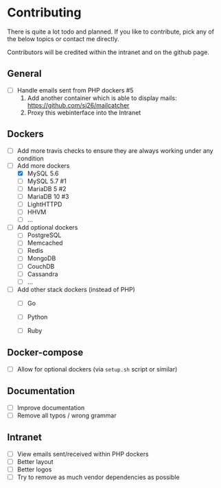 # Contributing

There is quite a lot todo and planned. If you like to contribute, pick any of the below topics or contact me directly.

Contributors will be credited within the intranet and on the github page.


## General

* [ ] Handle emails sent from PHP dockers #5
  1. Add another container which is able to display mails: https://github.com/sj26/mailcatcher
  2. Proxy this webinterface into the Intranet 

## Dockers

* [ ] Add more travis checks to ensure they are always working under any condition
* [ ] Add more dockers
  - [X] MySQL 5.6
  - [ ] MySQL 5.7 #1
  - [ ] MariaDB 5 #2
  - [ ] MariaDB 10 #3
  - [ ] LightHTTPD
  - [ ] HHVM
  - [ ] ...
* [ ] Add optional dockers
  - [ ] PostgreSQL
  - [ ] Memcached
  - [ ] Redis
  - [ ] MongoDB
  - [ ] CouchDB
  - [ ] Cassandra
  - [ ] ...
* [ ] Add other stack dockers (instead of PHP)
  - [ ] Go
  - [ ] Python
  - [ ] Ruby


## Docker-compose

* [ ] Allow for optional dockers (via `setup.sh` script or similar)


## Documentation

* [ ] Improve documentation
* [ ] Remove all typos / wrong grammar

## Intranet

* [ ] View emails sent/received within PHP dockers
* [ ] Better layout
* [ ] Better logos
* [ ] Try to remove as much vendor dependencies as possible
